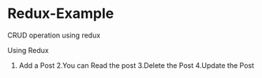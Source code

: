 # Redux-Example
CRUD operation using redux

Using Redux
1. Add a Post 
2.You can Read the post
3.Delete the Post
4.Update the Post
